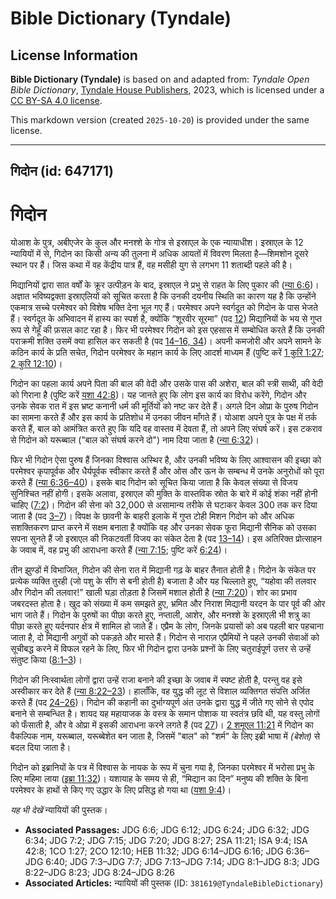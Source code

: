 # Bible Dictionary (Tyndale)

## License Information

**Bible Dictionary (Tyndale)** is based on and adapted from: _Tyndale Open Bible Dictionary_, [Tyndale House Publishers](https://tyndaleopenresources.com/), 2023, which is licensed under a [CC BY-SA 4.0 license](https://creativecommons.org/licenses/by-sa/4.0/legalcode.en).

This markdown version (created `2025-10-20`) is provided under the same license.



--------------------------------

## गिदोन (id: 647171)

गिदोन
=====

योआश के पुत्र, अबीएजेर के कुल और मनश्शे के गोत्र से इस्राएल के एक न्यायाधीश। इस्राएल के 12 न्यायियों में से, गिदोन का किसी अन्य की तुलना में अधिक आयतों में विवरण मिलता है—शिमशोन दूसरे स्थान पर हैं। जिस कथा में वह केंद्रीय पात्र हैं, वह मसीही युग से लगभग 11 शताब्दी पहले की है।

मिद्यानियों द्वारा सात वर्षों के क्रूर उत्पीड़न के बाद, इस्राएल ने प्रभु से राहत के लिए पुकार की ([न्या 6:6](https://ref.ly/Judg6:6))। अज्ञात भविष्यद्वक्ता इस्राएलियों को सूचित करता है कि उनकी दयनीय स्थिति का कारण यह है कि उन्होंने एकमात्र सच्चे परमेश्वर को विशेष भक्ति देना भूल गए हैं। परमेश्वर अपने स्वर्गदूत को गिदोन के पास भेजते हैं। स्वर्गदूत के अभिवादन में हास्य का स्पर्श है, क्योंकि “शूरवीर सूरमा” (पद [12](https://ref.ly/Judg6:12)) मिद्यानियों के भय से गुप्त रूप से गेहूँ की फ़सल काट रहा है। फिर भी परमेश्वर गिदोन को इस एहसास में सम्बोधित करते हैं कि उनकी पराक्रमी शक्ति उसमें क्या हासिल कर सकती है (पद [14–16, 34](https://ref.ly/Judg6:14-Judg6:16,Judg6:34))। अपनी कमजोरी और अपने सामने के कठिन कार्य के प्रति सचेत, गिदोन परमेश्वर के महान कार्य के लिए आदर्श माध्यम हैं (पुष्टि करें [1 कुरि 1:27](https://ref.ly/1Cor1:27); [2 कुरि 12:10](https://ref.ly/2Cor12:10))।

गिदोन का पहला कार्य अपने पिता की बाल की वेदी और उसके पास की अशेरा, बाल की स्त्री साथी, की वेदी को गिराना है (पुष्टि करें [यशा 42:8](https://ref.ly/Isa42:8))। यह जानते हुए कि लोग इस कार्य का विरोध करेंगे, गिदोन और उनके सेवक रात में इस भ्रष्ट कनानी धर्म की मूर्तियों को नष्ट कर देते हैं। अगले दिन ओप्रा के पुरुष गिदोन का सामना करते हैं और इस कार्य के प्रतिशोध में उनका जीवन माँगते हैं। योआश अपने पुत्र के पक्ष में तर्क करते हैं, बाल को आमंत्रित करते हुए कि यदि वह वास्तव में देवता हैं, तो अपने लिए संघर्ष करें। इस टकराव से गिदोन को यरूब्बाल ("बाल को संघर्ष करने दो") नाम दिया जाता है ([न्या 6:32](https://ref.ly/Judg6:32))।

फिर भी गिदोन ऐसा पुरुष हैं जिनका विश्वास अस्थिर है, और उनकी भविष्य के लिए आश्वासन की इच्छा को परमेश्वर कृपापूर्वक और धैर्यपूर्वक स्वीकार करते हैं और ओस और ऊन के सम्बन्ध में उनके अनुरोधों को पूरा करते हैं ([न्या 6:36–40](https://ref.ly/Judg6:36-Judg6:40))। इसके बाद गिदोन को सूचित किया जाता है कि केवल संख्या से विजय सुनिश्चित नहीं होगी। इसके अलावा, इस्राएल की मुक्ति के वास्तविक स्रोत के बारे में कोई शंका नहीं होनी चाहिए ([7:2](https://ref.ly/Judg7:2))। गिदोन की सेना को 32,000 से असामान्य तरीके से घटाकर केवल 300 तक कर दिया जाता है (पद [3–7](https://ref.ly/Judg7:3-Judg7:7))। विपक्ष के छावनी के बाहरी इलाके में गुप्त टोही मिशन गिदोन को और अधिक सशक्तिकरण प्राप्त करने में सक्षम बनाता है क्योंकि वह और उनका सेवक फूरा मिद्यानी सैनिक को उसका सपना सुनते हैं जो इस्राएल की निकटवर्ती विजय का संकेत देता है (पद [13–14](https://ref.ly/Judg7:13-Judg7:14))। इस अतिरिक्त प्रोत्साहन के जवाब में, वह प्रभु की आराधना करते हैं ([न्या 7:15](https://ref.ly/Judg7:15); पुष्टि करें [6:24](https://ref.ly/Judg6:24))।

तीन झुण्डों में विभाजित, गिदोन की सेना रात में मिद्यानी गढ़ के बाहर तैनात होती है। गिदोन के संकेत पर प्रत्येक व्यक्ति तुरही (जो पशु के सींग से बनी होती है) बजाता है और यह चिल्लाते हुए, “यहोवा की तलवार और गिदोन की तलवार!” खाली घड़ा तोड़ता है जिसमें मशाल होती है ([न्या 7:20](https://ref.ly/Judg7:20))। शोर का प्रभाव जबरदस्त होता है। खुद को संख्या में कम समझते हुए, भ्रमित और निराश मिद्यानी यरदन के पार पूर्व की ओर भाग जाते हैं। गिदोन के पुरुषों का पीछा करते हुए, नप्ताली, आशेर, और मनश्शे के इस्राएली भी शत्रु का पीछा करते हुए यर्दनपार क्षेत्र में शामिल हो जाते हैं। एप्रैम के लोग, जिनके प्रयासों को अब पहली बार पहचाना जाता है, दो मिद्यानी अगुवों को पकड़ते और मारते हैं। गिदोन से नाराज़ एप्रैमियों ने पहले उनकी सेवाओं को सूचीबद्ध करने में विफल रहने के लिए, फिर भी गिदोन द्वारा उनके प्रश्नों के लिए चतुराईपूर्ण उत्तर से उन्हें संतुष्ट किया ([8:1–3](https://ref.ly/Judg8:1-Judg8:3))।

गिदोन की निःस्वार्थता लोगों द्वारा उन्हें राजा बनाने की इच्छा के जवाब में स्पष्ट होती है, परन्तु वह इसे अस्वीकार कर देते हैं ([न्या 8:22–23](https://ref.ly/Judg8:22-Judg8:23))। हालाँकि, वह युद्ध की लूट से विशाल व्यक्तिगत संपत्ति अर्जित करते हैं (पद [24–26](https://ref.ly/Judg8:24-Judg8:26))। गिदोन की कहानी का दुर्भाग्यपूर्ण अंत उनके द्वारा युद्ध में जीते गए सोने से एपोद बनाने से सम्बन्धित है। शायद यह महायाजक के वस्त्र के समान पोशाक या स्वतंत्र छवि थी, यह वस्तु लोगों को फँसाती है, और वे ओप्रा में इसकी आराधना करने लगते हैं (पद [27](https://ref.ly/Judg8:27))। [2 शमूएल 11:21](https://ref.ly/2Sam11:21) में गिदोन का वैकल्पिक नाम, यरूब्बाल, यरूब्बेशेत बन जाता है, जिसमें "बाल" को "शर्म" के लिए इब्री भाषा में *(*बेशेत*)* से बदल दिया जाता है।

गिदोन को इब्रानियों के पत्र में विश्वास के नायक के रूप में चुना गया है, जिनका परमेश्वर में भरोसा प्रभु के लिए महिमा लाया ([इब्रा 11:32](https://ref.ly/Heb11:32))। यशायाह के समय से ही, “मिद्यान का दिन” मनुष्य की शक्ति के बिना परमेश्वर के हाथों से किए गए उद्धार के लिए प्रसिद्ध हो गया था ([यशा 9:4](https://ref.ly/Isa9:4))।

*यह भी देखें* न्यायियों की पुस्तक।

* **Associated Passages:** JDG 6:6; JDG 6:12; JDG 6:24; JDG 6:32; JDG 6:34; JDG 7:2; JDG 7:15; JDG 7:20; JDG 8:27; 2SA 11:21; ISA 9:4; ISA 42:8; 1CO 1:27; 2CO 12:10; HEB 11:32; JDG 6:14–JDG 6:16; JDG 6:36–JDG 6:40; JDG 7:3–JDG 7:7; JDG 7:13–JDG 7:14; JDG 8:1–JDG 8:3; JDG 8:22–JDG 8:23; JDG 8:24–JDG 8:26
* **Associated Articles:** न्यायियों की पुस्तक  (ID: `381619@TyndaleBibleDictionary`)

